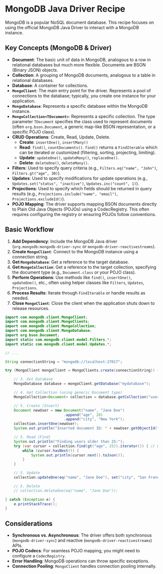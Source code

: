 # MongoDB Java Driver Recipe

MongoDB is a popular NoSQL document database. This recipe focuses on using the official MongoDB Java Driver to interact with a MongoDB instance.

## Key Concepts (MongoDB & Driver)

*   **Document**: The basic unit of data in MongoDB, analogous to a row in relational databases but much more flexible. Documents are BSON (Binary JSON) objects.
*   **Collection**: A grouping of MongoDB documents, analogous to a table in relational databases.
*   **Database**: A container for collections.
*   **`MongoClient`**: The main entry point for the driver. Represents a pool of connections to the database; typically, you create one instance for your application.
*   **`MongoDatabase`**: Represents a specific database within the MongoDB instance.
*   **`MongoCollection<TDocument>`**: Represents a specific collection. The type parameter `TDocument` specifies the class used to represent documents (often `org.bson.Document`, a generic map-like BSON representation, or a specific POJO class).
*   **CRUD Operations**: Create, Read, Update, Delete.
    *   **Create**: `insertOne()`, `insertMany()`
    *   **Read**: `find()`, `countDocuments()`. `find()` returns a `FindIterable` which can be iterated or customized (filtering, sorting, projecting, limiting).
    *   **Update**: `updateOne()`, `updateMany()`, `replaceOne()`.
    *   **Delete**: `deleteOne()`, `deleteMany()`.
*   **Filters**: Used to specify query criteria (e.g., `Filters.eq("name", "John")`, `Filters.gt("age", 30)`).
*   **Updates**: Used to specify modifications for update operations (e.g., `Updates.set("status", "inactive")`, `Updates.inc("count", 1)`).
*   **Projections**: Used to specify which fields should be returned in query results (e.g., `Projections.include("name", "email")`, `Projections.excludeId()`).
*   **POJO Mapping**: The driver supports mapping BSON documents directly to Plain Old Java Objects (POJOs) using a CodecRegistry. This often requires configuring the registry or ensuring POJOs follow conventions.

## Basic Workflow

1.  **Add Dependency**: Include the MongoDB Java driver (`org.mongodb:mongodb-driver-sync` or `mongodb-driver-reactivestreams`).
2.  **Create `MongoClient`**: Connect to the MongoDB instance using a connection string.
3.  **Get `MongoDatabase`**: Get a reference to the target database.
4.  **Get `MongoCollection`**: Get a reference to the target collection, specifying the document type (e.g., `Document.class` or your POJO class).
5.  **Perform Operations**: Use methods like `find()`, `insertOne()`, `updateOne()`, etc., often using helper classes like `Filters`, `Updates`, `Projections`.
6.  **Process Results**: Iterate through `FindIterable` or handle results as needed.
7.  **Close `MongoClient`**: Close the client when the application shuts down to release resources.

```java
import com.mongodb.client.MongoClient;
import com.mongodb.client.MongoClients;
import com.mongodb.client.MongoCollection;
import com.mongodb.client.MongoDatabase;
import org.bson.Document;
import static com.mongodb.client.model.Filters.*;
import static com.mongodb.client.model.Updates.*;

// ...

String connectionString = "mongodb://localhost:27017";

try (MongoClient mongoClient = MongoClients.create(connectionString)) { // 7. Close client

    // 3. Get Database
    MongoDatabase database = mongoClient.getDatabase("mydatabase");

    // 4. Get Collection (using generic Document type)
    MongoCollection<Document> collection = database.getCollection("users");

    // 5. Create (Insert)
    Document newUser = new Document("name", "Jane Doe")
                           .append("age", 28)
                           .append("city", "New York");
    collection.insertOne(newUser);
    System.out.println("Inserted document ID: " + newUser.getObjectId("_id"));

    // 5. Read (Find)
    System.out.println("Finding users older than 25:");
    try (var cursor = collection.find(gt("age", 25)).iterator()) { // 6. Process
        while (cursor.hasNext()) {
            System.out.println(cursor.next().toJson());
        }
    }

    // 5. Update
    collection.updateOne(eq("name", "Jane Doe"), set("city", "San Francisco"));

    // 5. Delete
    // collection.deleteOne(eq("name", "Jane Doe"));

} catch (Exception e) {
    e.printStackTrace();
}
```

## Considerations

*   **Synchronous vs. Asynchronous**: The driver offers both synchronous (`mongodb-driver-sync`) and reactive (`mongodb-driver-reactivestreams`) APIs.
*   **POJO Codecs**: For seamless POJO mapping, you might need to configure a `CodecRegistry`.
*   **Error Handling**: MongoDB operations can throw specific exceptions.
*   **Connection Pooling**: `MongoClient` handles connection pooling internally. 